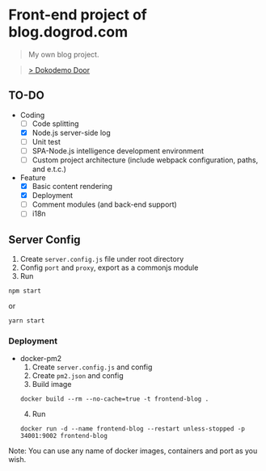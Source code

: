 # Front-end project of blog.dogrod.com

> My own blog project.

> [> Dokodemo Door](http://blog.dogrod.com)

## TO-DO

- Coding
  - [ ] Code splitting
  - [x] Node.js server-side log
  - [ ] Unit test
  - [ ] SPA-Node.js intelligence development environment
  - [ ] Custom project architecture (include webpack configuration, paths, and e.t.c.)

- Feature
  - [x] Basic content rendering
  - [x] Deployment
  - [ ] Comment modules (and back-end support)
  - [ ] i18n

## Server Config

1. Create `server.config.js` file under root directory
2. Config `port` and `proxy`, export as a commonjs module
3. Run
```
npm start
```
or
```
yarn start
```

### Deployment
- docker-pm2
  1. Create `server.config.js` and config
  2. Create `pm2.json` and config
  3. Build image
  ```
  docker build --rm --no-cache=true -t frontend-blog .
  ```
  4. Run
  ```
  docker run -d --name frontend-blog --restart unless-stopped -p 34001:9002 frontend-blog
  ```

Note: You can use any name of docker images, containers and port as you wish.
